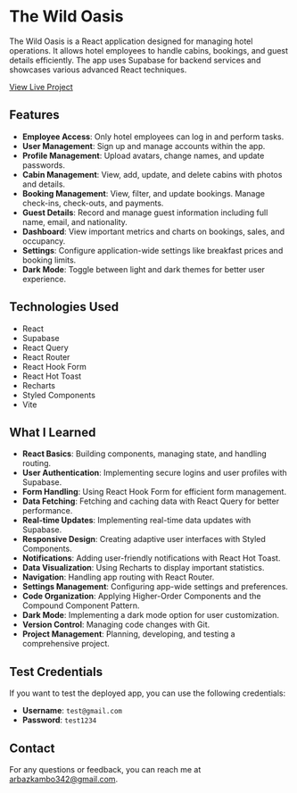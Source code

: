 # The Wild Oasis

The Wild Oasis is a React application designed for managing hotel operations. It allows hotel employees to handle cabins, bookings, and guest details efficiently. The app uses Supabase for backend services and showcases various advanced React techniques.

[View Live Project](https://the-wild-oasis-rest.vercel.app/login)

## Features

- **Employee Access**: Only hotel employees can log in and perform tasks.
- **User Management**: Sign up and manage accounts within the app.
- **Profile Management**: Upload avatars, change names, and update passwords.
- **Cabin Management**: View, add, update, and delete cabins with photos and details.
- **Booking Management**: View, filter, and update bookings. Manage check-ins, check-outs, and payments.
- **Guest Details**: Record and manage guest information including full name, email, and nationality.
- **Dashboard**: View important metrics and charts on bookings, sales, and occupancy.
- **Settings**: Configure application-wide settings like breakfast prices and booking limits.
- **Dark Mode**: Toggle between light and dark themes for better user experience.

## Technologies Used

- React
- Supabase
- React Query
- React Router
- React Hook Form
- React Hot Toast
- Recharts
- Styled Components
- Vite

## What I Learned

- **React Basics**: Building components, managing state, and handling routing.
- **User Authentication**: Implementing secure logins and user profiles with Supabase.
- **Form Handling**: Using React Hook Form for efficient form management.
- **Data Fetching**: Fetching and caching data with React Query for better performance.
- **Real-time Updates**: Implementing real-time data updates with Supabase.
- **Responsive Design**: Creating adaptive user interfaces with Styled Components.
- **Notifications**: Adding user-friendly notifications with React Hot Toast.
- **Data Visualization**: Using Recharts to display important statistics.
- **Navigation**: Handling app routing with React Router.
- **Settings Management**: Configuring app-wide settings and preferences.
- **Code Organization**: Applying Higher-Order Components and the Compound Component Pattern.
- **Dark Mode**: Implementing a dark mode option for user customization.
- **Version Control**: Managing code changes with Git.
- **Project Management**: Planning, developing, and testing a comprehensive project.

## Test Credentials

If you want to test the deployed app, you can use the following credentials:

- **Username**: `test@gmail.com`
- **Password**: `test1234`

## Contact

For any questions or feedback, you can reach me at [arbazkambo342@gmail.com](mailto:arbazkambo342@gmail.com).
